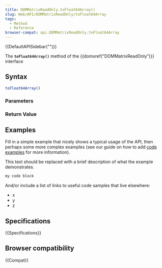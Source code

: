 ```yaml
---
title: DOMMatrixReadOnly.toFloat64Array()
slug: Web/API/DOMMatrixReadOnly/toFloat64Array
tags:
  - Method
  - Reference
browser-compat: api.DOMMatrixReadOnly.toFloat64Array
---
```

{{DefaultAPISidebar("")}}

The **`toFloat64Array()`** method of the {{domxref("DOMMatrixReadOnly")}} interface 

## Syntax

```js
toFloat64Array()
```

### Parameters



### Return Value



## Examples

Fill in a simple example that nicely shows a typical usage of the API, then perhaps some more complex examples (see our guide on how to add [code examples](/en-US/docs/MDN/Contribute/Structures/Code_examples) for more information).

This text should be replaced with a brief description of what the example demonstrates.

```js
my code block
```

And/or include a list of links to useful code samples that live elsewhere:

*   x
*   y
*   z

## Specifications

{{Specifications}}

## Browser compatibility

{{Compat}}

